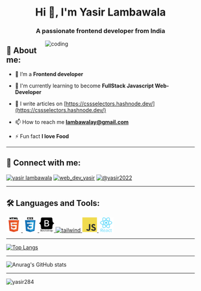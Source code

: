 <h1 align="center">Hi 👋, I'm Yasir Lambawala</h1>
<h3 align="center">A passionate frontend developer from India</h3>
<img src='https://media2.giphy.com/media/f3iwJFOVOwuy7K6FFw/giphy.gif?cid=ecf05e47ufnespy1x2655bxrahzr1fks8fhsiopwq34ow1f7&rid=giphy.gif&ct=g' alt='coding' width='400' align='right' />

## 🤗 About me:

- 🌱 I’m a **Frontend developer**

- 🔭 I'm currently learning to become **FullStack Javascript Web-Developer**

- 📝 I write articles on [https://cssselectors.hashnode.dev/](https://cssselectors.hashnode.dev/)

- 📫 How to reach me **lambawalay@gmail.com**

- ⚡ Fun fact **I love Food**

---

## 📡 Connect with me:

<p align="left">
<a href="https://www.linkedin.com/in/yasir-lambawala-2b216a1b9/" target="blank"><img align="center" src="https://raw.githubusercontent.com/rahuldkjain/github-profile-readme-generator/master/src/images/icons/Social/linked-in-alt.svg" alt="yasir lambawala" height="30" width="40" /></a>
<a href="https://instagram.com/web_dev_yasir" target="blank"><img align="center" src="https://raw.githubusercontent.com/rahuldkjain/github-profile-readme-generator/master/src/images/icons/Social/instagram.svg" alt="web_dev_yasir" height="30" width="40" /></a>
<a href="https://hashnode.com/@yasir2022" target="blank"><img align="center" src="https://raw.githubusercontent.com/rahuldkjain/github-profile-readme-generator/master/src/images/icons/Social/hashnode.svg" alt="@yasir2022" height="30" width="40" /></a>
</p>

---

## 🛠️ Languages and Tools:
<div align="left"> <a href="https://www.w3.org/html/" target="_blank" rel="noreferrer"> <img src="https://raw.githubusercontent.com/devicons/devicon/master/icons/html5/html5-original-wordmark.svg" alt="html5" width="40" height="40"/> </a> <a href="https://www.w3schools.com/css/" target="_blank" rel="noreferrer"> <img src="https://raw.githubusercontent.com/devicons/devicon/master/icons/css3/css3-original-wordmark.svg" alt="css3" width="40" height="40"/> </a> <a href="https://getbootstrap.com" target="_blank" rel="noreferrer"> <img src="https://raw.githubusercontent.com/devicons/devicon/master/icons/bootstrap/bootstrap-plain-wordmark.svg" alt="bootstrap" width="40" height="40"/> </a> <a href="https://tailwindcss.com/" target="_blank" rel="noreferrer"> <img src="https://www.vectorlogo.zone/logos/tailwindcss/tailwindcss-icon.svg" alt="tailwind" width="40" height="40"/> </a> <a href="https://developer.mozilla.org/en-US/docs/Web/JavaScript" target="_blank" rel="noreferrer"> <img src="https://raw.githubusercontent.com/devicons/devicon/master/icons/javascript/javascript-original.svg" alt="javascript" width="40" height="40"/> </a> <a href="https://reactjs.org/" target="_blank" rel="noreferrer"> <img src="https://raw.githubusercontent.com/devicons/devicon/master/icons/react/react-original-wordmark.svg" alt="react" width="40" height="40"/> </a> </div>

---

[![Top Langs](https://github-readme-stats.vercel.app/api/top-langs/?username=yasir284&show=javascript,html,css&theme=radical)](https://github.com/anuraghazra/github-readme-stats)

---

![Anurag's GitHub stats](https://github-readme-stats.vercel.app/api?username=yasir284&show_icons=true&theme=radical)

---

<div><img  src="https://github-readme-streak-stats.herokuapp.com/?user=yasir284&theme=radical" alt="yasir284" /></div>
